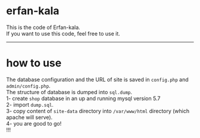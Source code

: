# erfan-kala
This is the code of Erfan-kala.  
If you want to use this code, feel free to use it.  

-------------------------

# how to use
The database configuration and the URL of site is saved in `config.php` and `admin/config.php`.   
The structure of database is dumped into `sql.dump`.  
1- create `shop` database in an up and running mysql version 5.7  
2- import `dump.sql`.  
3- copy content of `site-data` directory into `/var/www/html` directory (which apache will serve).  
4- you are good to go!  
!!!
